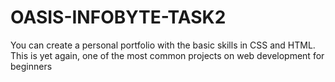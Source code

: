 # OASIS-INFOBYTE-TASK2
 You can create a personal portfolio with the basic skills in CSS and HTML. This is yet again, one of the most common projects on web development for beginners

